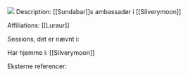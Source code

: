 **![](https://lh7-rt.googleusercontent.com/docsz/AD_4nXdaPyX1RFk_2dIAX0bCSQvJMhv0GwdgPLxupkFCRwWhywQtT8haP6wDAuVTRBYPRj5KFcVbONpI8do84rnaMN2kFuGiwQyiaC5LtawbkM72xTPxNPm3ADfZWFqeC3OsEggITOr3jM74YT9tHx2MLLXs9PbU?key=SWheCt45eg6Ly97NFZPJrA)**
Description:
[[Sundabar]]s ambassadør i [[Silverymoon]] 

Affiliations:
[[Luraur]]

Sessions, det er nævnt i:


Har hjemme i:
[[Silverymoon]]

Eksterne referencer:
